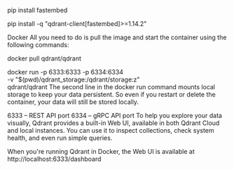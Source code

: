 pip install fastembed

pip install -q "qdrant-client[fastembed]>=1.14.2"



Docker
All you need to do is pull the image and start the container using the following commands:

docker pull qdrant/qdrant

docker run -p 6333:6333 -p 6334:6334 \
   -v "$(pwd)/qdrant_storage:/qdrant/storage:z" \
   qdrant/qdrant
The second line in the docker run command mounts local storage to keep your data persistent. So even if you restart or delete the container, your data will still be stored locally.

6333 – REST API port
6334 – gRPC API port
To help you explore your data visually, Qdrant provides a built-in Web UI, available in both Qdrant Cloud and local instances. You can use it to inspect collections, check system health, and even run simple queries.

When you're running Qdrant in Docker, the Web UI is available at http://localhost:6333/dashboard